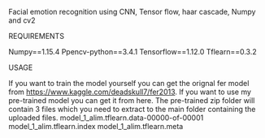 Facial emotion recognition using CNN, Tensor flow, haar cascade, Numpy and cv2

REQUIREMENTS

Numpy==1.15.4
Ppencv-python==3.4.1
Tensorflow==1.12.0
Tflearn==0.3.2

USAGE

If you want to train the model yourself you can get the orignal fer model from https://www.kaggle.com/deadskull7/fer2013.
If you want to use my pre-trained model you can get it from here.
The pre-trained zip folder will contain 3 files which you need to extract to the main folder containing the uploaded files.
model_1_alim.tflearn.data-00000-of-00001
model_1_alim.tflearn.index
model_1_alim.tflearn.meta
